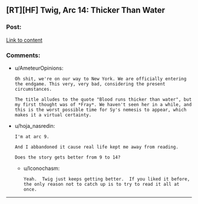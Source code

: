 ## [RT][HF] Twig, Arc 14: Thicker Than Water

### Post:

[Link to content](https://twigserial.wordpress.com/2016/09/10/thicker-than-water-14-1/)

### Comments:

- u/AmeteurOpinions:
  ```
  Oh shit, we're on our way to New York. We are officially entering the endgame. This very, very bad, considering the present circumstances.

  The title alludes to the quote "Blood runs thicker than water", but my first thought was of *Fray*. We haven't seen her in a while, and this is the worst possible time for Sy's nemesis to appear, which makes it a virtual certainty.
  ```

- u/hoja_nasredin:
  ```
  I'm at arc 9.

  And I abbandoned it cause real life kept me away from reading.

  Does the story gets better from 9 to 14?
  ```

  - u/Iconochasm:
    ```
    Yeah.  Twig just keeps getting better.  If you liked it before, the only reason not to catch up is to try to read it all at once.
    ```

---

